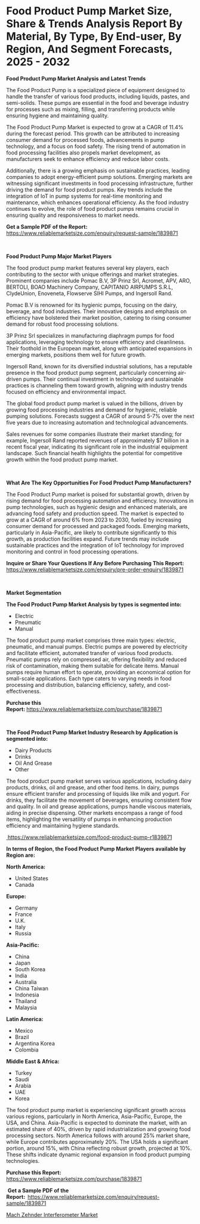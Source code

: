 <p><h1>Food Product Pump Market Size, Share & Trends Analysis Report By Material, By Type, By End-user, By Region, And Segment Forecasts, 2025 - 2032</h1></p><p><strong>Food Product Pump Market Analysis and Latest Trends</strong></p>
<p><p>The Food Product Pump is a specialized piece of equipment designed to handle the transfer of various food products, including liquids, pastes, and semi-solids. These pumps are essential in the food and beverage industry for processes such as mixing, filling, and transferring products while ensuring hygiene and maintaining quality.</p><p>The Food Product Pump Market is expected to grow at a CAGR of 11.4% during the forecast period. This growth can be attributed to increasing consumer demand for processed foods, advancements in pump technology, and a focus on food safety. The rising trend of automation in food processing facilities also propels market development, as manufacturers seek to enhance efficiency and reduce labor costs.</p><p>Additionally, there is a growing emphasis on sustainable practices, leading companies to adopt energy-efficient pump solutions. Emerging markets are witnessing significant investments in food processing infrastructure, further driving the demand for food product pumps. Key trends include the integration of IoT in pump systems for real-time monitoring and maintenance, which enhances operational efficiency. As the food industry continues to evolve, the role of food product pumps remains crucial in ensuring quality and responsiveness to market needs.</p></p>
<p><strong>Get a Sample PDF of the Report:&nbsp;</strong> <a href="https://www.reliablemarketsize.com/enquiry/request-sample/1839871?utm_campaign=2283&utm_medium=2&utm_source=Github&utm_content=ia&utm_term=19022025&utm_id=food-product-pump">https://www.reliablemarketsize.com/enquiry/request-sample/1839871</a></p>
<p>&nbsp;</p>
<p><strong>Food Product Pump Major Market Players</strong></p>
<p><p>The food product pump market features several key players, each contributing to the sector with unique offerings and market strategies. Prominent companies include Pomac B.V, 3P Prinz Srl, Acromet, APV, ARO, BERTOLI, BOAO Machinery Company, CAPITANIO AIRPUMPS S.R.L, ClydeUnion, Enoveneta, Flowserve SIHI Pumps, and Ingersoll Rand.</p><p>Pomac B.V is renowned for its hygienic pumps, focusing on the dairy, beverage, and food industries. Their innovative designs and emphasis on efficiency have bolstered their market position, catering to rising consumer demand for robust food processing solutions. </p><p>3P Prinz Srl specializes in manufacturing diaphragm pumps for food applications, leveraging technology to ensure efficiency and cleanliness. Their foothold in the European market, along with anticipated expansions in emerging markets, positions them well for future growth.</p><p>Ingersoll Rand, known for its diversified industrial solutions, has a reputable presence in the food product pump segment, particularly concerning air-driven pumps. Their continual investment in technology and sustainable practices is channeling them toward growth, aligning with industry trends focused on efficiency and environmental impact.</p><p>The global food product pump market is valued in the billions, driven by growing food processing industries and demand for hygienic, reliable pumping solutions. Forecasts suggest a CAGR of around 5-7% over the next five years due to increasing automation and technological advancements. </p><p>Sales revenues for some companies illustrate their market standing; for example, Ingersoll Rand reported revenues of approximately $7 billion in a recent fiscal year, indicating its significant role in the industrial equipment landscape. Such financial health highlights the potential for competitive growth within the food product pump market.</p></p>
<p>&nbsp;</p>
<p><strong>What Are The Key Opportunities For Food Product Pump Manufacturers?</strong></p>
<p><p>The Food Product Pump market is poised for substantial growth, driven by rising demand for food processing automation and efficiency. Innovations in pump technologies, such as hygienic design and enhanced materials, are advancing food safety and production speed. The market is expected to grow at a CAGR of around 6% from 2023 to 2030, fueled by increasing consumer demand for processed and packaged foods. Emerging markets, particularly in Asia-Pacific, are likely to contribute significantly to this growth, as production facilities expand. Future trends may include sustainable practices and the integration of IoT technology for improved monitoring and control in food processing operations.</p></p>
<p><strong>Inquire or Share Your Questions If Any Before Purchasing This Report:</strong> <a href="https://www.reliablemarketsize.com/enquiry/pre-order-enquiry/1839871?utm_campaign=2283&utm_medium=2&utm_source=Github&utm_content=ia&utm_term=19022025&utm_id=food-product-pump">https://www.reliablemarketsize.com/enquiry/pre-order-enquiry/1839871</a></p>
<p>&nbsp;</p>
<p><strong>Market Segmentation</strong></p>
<p><strong>The Food Product Pump Market Analysis by types is segmented into:</strong></p>
<p><ul><li>Electric</li><li>Pneumatic</li><li>Manual</li></ul></p>
<p><p>The food product pump market comprises three main types: electric, pneumatic, and manual pumps. Electric pumps are powered by electricity and facilitate efficient, automated transfer of various food products. Pneumatic pumps rely on compressed air, offering flexibility and reduced risk of contamination, making them suitable for delicate items. Manual pumps require human effort to operate, providing an economical option for small-scale applications. Each type caters to varying needs in food processing and distribution, balancing efficiency, safety, and cost-effectiveness.</p></p>
<p><strong>Purchase this Report:&nbsp;</strong><a href="https://www.reliablemarketsize.com/purchase/1839871?utm_campaign=2283&utm_medium=2&utm_source=Github&utm_content=ia&utm_term=19022025&utm_id=food-product-pump">https://www.reliablemarketsize.com/purchase/1839871</a></p>
<p>&nbsp;</p>
<p><strong>The Food Product Pump Market Industry Research by Application is segmented into:</strong></p>
<p><ul><li>Dairy Products</li><li>Drinks</li><li>Oil And Grease</li><li>Other</li></ul></p>
<p><p>The food product pump market serves various applications, including dairy products, drinks, oil and grease, and other food items. In dairy, pumps ensure efficient transfer and processing of liquids like milk and yogurt. For drinks, they facilitate the movement of beverages, ensuring consistent flow and quality. In oil and grease applications, pumps handle viscous materials, aiding in precise dispensing. Other markets encompass a range of food items, highlighting the versatility of pumps in enhancing production efficiency and maintaining hygiene standards.</p></p>
<p><a href="https://www.reliablemarketsize.com/food-product-pump-r1839871?utm_campaign=2283&utm_medium=2&utm_source=Github&utm_content=ia&utm_term=19022025&utm_id=food-product-pump">&nbsp;https://www.reliablemarketsize.com/food-product-pump-r1839871</a></p>
<p><strong>In terms of Region, the Food Product Pump Market Players available by Region are:</strong></p>
<p>
    <p> <strong> North America: </strong>
        <ul>
            <li>United States</li>
            <li>Canada</li>
        </ul>
        </p> 
    <p> <strong> Europe: </strong>
        <ul>
            <li>Germany</li>
            <li>France</li>
            <li>U.K.</li>
            <li>Italy</li>
            <li>Russia</li>
        </ul>
        </p> 
    <p> <strong> Asia-Pacific: </strong>
        <ul>
            <li>China</li>
            <li>Japan</li>
            <li>South Korea</li>
            <li>India</li>
            <li>Australia</li>
            <li>China Taiwan</li>
            <li>Indonesia</li>
            <li>Thailand</li>
            <li>Malaysia</li>
        </ul>
        </p> 
    <p> <strong> Latin America: </strong>
        <ul>
            <li>Mexico</li>
            <li>Brazil</li>
            <li>Argentina Korea</li>
            <li>Colombia</li>
        </ul>
        </p> 
    <p> <strong> Middle East & Africa: </strong>
        <ul>
            <li>Turkey</li>
            <li>Saudi</li>
            <li>Arabia</li>
            <li>UAE</li>
            <li>Korea</li>
        </ul>
    </p>
    </p>
<p><p>The food product pump market is experiencing significant growth across various regions, particularly in North America, Asia-Pacific, Europe, the USA, and China. Asia-Pacific is expected to dominate the market, with an estimated share of 40%, driven by rapid industrialization and growing food processing sectors. North America follows with around 25% market share, while Europe contributes approximately 20%. The USA holds a significant portion, around 15%, with China reflecting robust growth, projected at 10%. These shifts indicate dynamic regional expansion in food product pumping technologies.</p></p>
<p><strong>Purchase this Report: </strong><a href="https://www.reliablemarketsize.com/purchase/1839871?utm_campaign=2283&utm_medium=2&utm_source=Github&utm_content=ia&utm_term=19022025&utm_id=food-product-pump">https://www.reliablemarketsize.com/purchase/1839871</a></p>
<p>&nbsp;<strong>Get a Sample PDF of the Report:&nbsp;&nbsp;</strong><a href="https://www.reliablemarketsize.com/enquiry/request-sample/1839871?utm_campaign=2283&utm_medium=2&utm_source=Github&utm_content=ia&utm_term=19022025&utm_id=food-product-pump">https://www.reliablemarketsize.com/enquiry/request-sample/1839871</a></p>
<p><strong></strong></p>
<p><p><a href="https://github.com/bornergabrielle89/Market-Research-Report-List-1/blob/main/mach-zehnder-interferometer-market.md?utm_campaign=2283&utm_medium=2&utm_source=Github&utm_content=ia&utm_term=19022025&utm_id=food-product-pump">Mach Zehnder Interferometer Market</a></p></p>